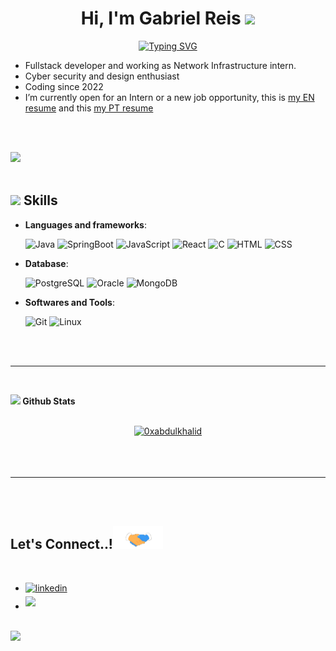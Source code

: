 <h1 align="center"><b>Hi, I'm Gabriel Reis </b><img src="https://media.giphy.com/media/hvRJCLFzcasrR4ia7z/giphy.gif" width="35"></h1>

<p align="center"> <a href="https://git.io/typing-svg"><img src="https://readme-typing-svg.herokuapp.com?font=Fira+Code&pause=1000&center=true&width=435&lines=Computer+Science+Student+%40PUCRS;Brazilian+Developer;CyberSecurity+Enthusiast;Tech+Enjoyer" alt="Typing SVG" /></a></p>

- Fullstack developer and working as Network Infrastructure intern.
- Cyber security and design enthusiast
- Coding since 2022
- I’m currently open for an Intern or a new job opportunity, this is [my EN resume](https://drive.google.com/file/d/1l85c5cMJGezj2hFFmdywYZ4SjaIi4oVG/view?usp=drive_link) and this [my PT resume](https://drive.google.com/file/d/1BhrjaIw2poaISODYqUxinLh1vL4_cljf/view?usp=drive_link)

<br><br>

<img src="https://user-images.githubusercontent.com/73097560/115834477-dbab4500-a447-11eb-908a-139a6edaec5c.gif"><br><br>

## <img src="https://media2.giphy.com/media/QssGEmpkyEOhBCb7e1/giphy.gif?cid=ecf05e47a0n3gi1bfqntqmob8g9aid1oyj2wr3ds3mg700bl&rid=giphy.gif" width ="25"><b> Skills</b>

<p align="center">

- **Languages and frameworks**:

  ![Java](https://img.shields.io/badge/Java-ED8B00?style=for-the-badge&logo=openjdk&logoColor=white)
  ![SpringBoot](https://img.shields.io/badge/-spring_boot-008000?style=for-the-badge&labelColor=fff&logo=spring&logoColor=008000)
  ![JavaScript](https://img.shields.io/badge/JavaScript-F7DF1E?style=for-the-badge&logo=javascript&logoColor=black)
  ![React]( https://img.shields.io/badge/-ReactJs-61DAFB?logo=react&logoColor=white&style=for-the-badge)
  ![C](https://img.shields.io/badge/C%20-%232370ED.svg?style=for-the-badge&logo=c&logoColor=white)
  ![HTML](https://img.shields.io/badge/HTML5-E34F26?style=for-the-badge&logo=html5&logoColor=white)
  ![CSS](https://img.shields.io/badge/CSS-239120?&style=for-the-badge&logo=css3&logoColor=white)
  
  
- **Database**:
  
  ![PostgreSQL](https://img.shields.io/badge/postgresql-4169e1?style=for-the-badge&logo=postgresql&logoColor=white)
  ![Oracle](https://img.shields.io/badge/Oracle-F80000?style=for-the-badge&logo=oracle&logoColor=black)
  ![MongoDB](https://img.shields.io/badge/MongoDB-4EA94B?style=for-the-badge&logo=mongodb&logoColor=white)
	
- **Softwares and Tools**:

  ![Git](https://img.shields.io/badge/git-%23F05033.svg?style=for-the-badge&logo=git&logoColor=white)
  ![Linux](https://img.shields.io/badge/Linux-FCC624?style=for-the-badge&logo=linux&logoColor=black)
  
</p>

<br>
<br>

---

<br>

<img src="https://media.giphy.com/media/iY8CRBdQXODJSCERIr/giphy.gif" width="35"><b> Github Stats </b>

<br>

<div align="center">

<a href="https://github.com/Reiss1x">
  <img src="https://github-readme-stats.vercel.app/api/top-langs?username=Reiss1x&show_icons=true&locale=en&layout=compact&line_height=20&title_color=7A7ADB&icon_color=2234AE&text_color=D3D3D3&bg_color=0,000000,130F40" width="375"  alt="0xabdulkhalid"/>
	
</a>
</div>

<br>
<br>
<br>

---

<br>
<br>

## <b> Let's Connect..!</b><img src="https://github.com/0xAbdulKhalid/0xAbdulKhalid/raw/main/assets/mdImages/handshake.gif" width ="80">

<br>
<div align='left'>

<ul>

<li>
<a href="https://www.linkedin.com/in/devgabrielreis/" target="_blank">
<img src="https://img.shields.io/badge/linkedin:  Gabriel Reis-%2300acee.svg?color=405DE6&style=for-the-badge&logo=linkedin&logoColor=white" alt=linkedin style="margin-bottom: 5px;"/>

</a>
</li>
<li>
<a href="mailto:gabrielreis.reis1903@gmail.com" target="_blank">
<img src="https://img.shields.io/badge/gmail:  Gabriel Reis-%23EA4335.svg?style=for-the-badge&logo=gmail&logoColor=white" t=mail style="margin-bottom: 5px;" />
</a>
</li>
	
</ul>
</div>

<br>
<img src="https://user-images.githubusercontent.com/73097560/115834477-dbab4500-a447-11eb-908a-139a6edaec5c.gif">
</div>
